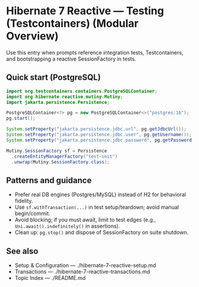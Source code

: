 # Hibernate 7 Reactive — Testing (Testcontainers) (Modular Overview)

Use this entry when prompts reference integration tests, Testcontainers, and bootstrapping a reactive SessionFactory in tests.

## Quick start (PostgreSQL)
```java
import org.testcontainers.containers.PostgreSQLContainer;
import org.hibernate.reactive.mutiny.Mutiny;
import jakarta.persistence.Persistence;

PostgreSQLContainer<?> pg = new PostgreSQLContainer<>("postgres:16");
pg.start();

System.setProperty("jakarta.persistence.jdbc.url", pg.getJdbcUrl());
System.setProperty("jakarta.persistence.jdbc.user", pg.getUsername());
System.setProperty("jakarta.persistence.jdbc.password", pg.getPassword());

Mutiny.SessionFactory sf = Persistence
  .createEntityManagerFactory("test-unit")
  .unwrap(Mutiny.SessionFactory.class);
```

## Patterns and guidance
- Prefer real DB engines (Postgres/MySQL) instead of H2 for behavioral fidelity.
- Use `sf.withTransaction(...)` in test setup/teardown; avoid manual begin/commit.
- Avoid blocking; if you must await, limit to test edges (e.g., `Uni.await().indefinitely()` in assertions).
- Clean up: `pg.stop()` and dispose of SessionFactory on suite shutdown.

## See also
- Setup & Configuration — ./hibernate-7-reactive-setup.md
- Transactions — ./hibernate-7-reactive-transactions.md
- Topic Index — ./README.md
